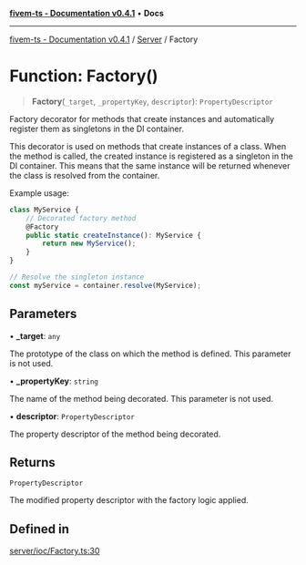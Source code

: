 [**fivem-ts - Documentation v0.4.1**](../../../README.md) • **Docs**

***

[fivem-ts - Documentation v0.4.1](../../../README.md) / [Server](../README.md) / Factory

# Function: Factory()

> **Factory**(`_target`, `_propertyKey`, `descriptor`): `PropertyDescriptor`

Factory decorator for methods that create instances and automatically register them as singletons in the DI container.

This decorator is used on methods that create instances of a class. When the method is called, the created instance is registered
as a singleton in the DI container. This means that the same instance will be returned whenever the class is resolved from the container.

Example usage:

```ts
class MyService {
    // Decorated factory method
    @Factory
    public static createInstance(): MyService {
        return new MyService();
    }
}

// Resolve the singleton instance
const myService = container.resolve(MyService);
```

## Parameters

• **\_target**: `any`

The prototype of the class on which the method is defined. This parameter is not used.

• **\_propertyKey**: `string`

The name of the method being decorated. This parameter is not used.

• **descriptor**: `PropertyDescriptor`

The property descriptor of the method being decorated.

## Returns

`PropertyDescriptor`

The modified property descriptor with the factory logic applied.

## Defined in

[server/ioc/Factory.ts:30](https://github.com/Purpose-Dev/fivem-ts/blob/af9f57481b70813a163451854c2103aaaed13195/src/server/ioc/Factory.ts#L30)
